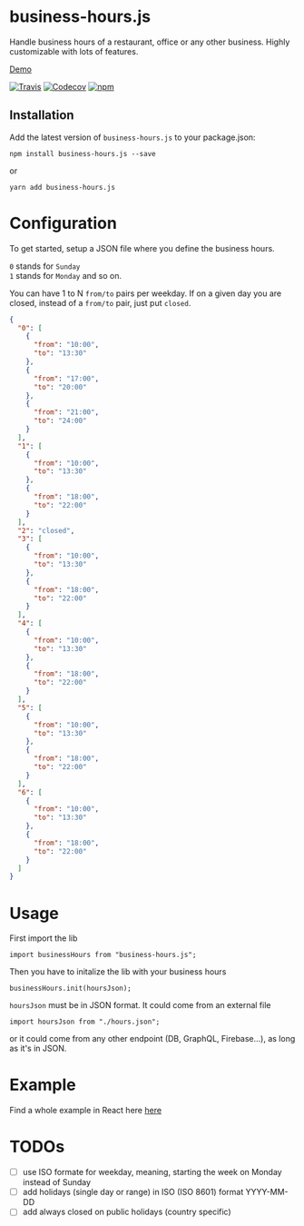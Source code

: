 # business-hours.js
Handle business hours of a restaurant, office or any other business. Highly customizable with lots of features.

[Demo](https://business-hours-example.herokuapp.com/)

[![Travis](https://img.shields.io/travis/littletower/business-hours.js.svg?style=flat-square)]()
[![Codecov](https://img.shields.io/codecov/c/github/littletower/business-hours.js.svg?style=flat-square)]()
[![npm](https://img.shields.io/npm/v/business-hours.js.svg?style=flat-square)]()

## Installation

Add the latest version of `business-hours.js` to your package.json:
```
npm install business-hours.js --save
```
or
```
yarn add business-hours.js
```

# Configuration

To get started, setup a JSON file where you define the business hours.

`0` stands for `Sunday`<br>
`1` stands for `Monday` and so on.

You can have 1 to N `from/to` pairs per weekday. If on a given day you are closed, instead of a `from/to` pair, just put `closed`.

```json
{
  "0": [
    {
      "from": "10:00",
      "to": "13:30"
    },
    {
      "from": "17:00",
      "to": "20:00"
    },
    {
      "from": "21:00",
      "to": "24:00"
    }
  ],
  "1": [
    {
      "from": "10:00",
      "to": "13:30"
    },
    {
      "from": "18:00",
      "to": "22:00"
    }
  ],
  "2": "closed",
  "3": [
    {
      "from": "10:00",
      "to": "13:30"
    },
    {
      "from": "18:00",
      "to": "22:00"
    }
  ],
  "4": [
    {
      "from": "10:00",
      "to": "13:30"
    },
    {
      "from": "18:00",
      "to": "22:00"
    }
  ],
  "5": [
    {
      "from": "10:00",
      "to": "13:30"
    },
    {
      "from": "18:00",
      "to": "22:00"
    }
  ],
  "6": [
    {
      "from": "10:00",
      "to": "13:30"
    },
    {
      "from": "18:00",
      "to": "22:00"
    }
  ]
}
```

# Usage

First import the lib
```
import businessHours from "business-hours.js";
```
Then you have to initalize the lib with your business hours
```
businessHours.init(hoursJson);
```
`hoursJson` must be in JSON format. It could come from an external file
```
import hoursJson from "./hours.json";
```
or it could come from any other endpoint (DB, GraphQL, Firebase...), as long as it's in JSON.

# Example
Find a whole example in React here [here](example/)

# TODOs
- [ ] use ISO formate for weekday, meaning, starting the week on Monday instead of Sunday
- [ ] add holidays (single day or range) in ISO (ISO 8601) format YYYY-MM-DD
- [ ] add always closed on public holidays (country specific)
